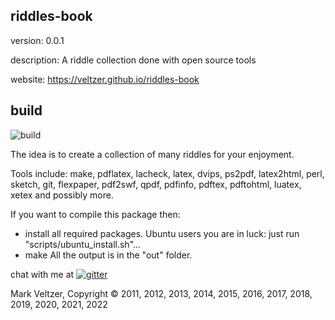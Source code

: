## riddles-book

version: 0.0.1

description: A riddle collection done with open source tools

website: https://veltzer.github.io/riddles-book

## build

![build](https://github.com/veltzer/riddles-book/workflows/build/badge.svg)

The idea is to create a collection of many riddles for your enjoyment.

Tools include: make, pdflatex, lacheck, latex, dvips, ps2pdf, latex2html, perl, sketch, git,
        flexpaper, pdf2swf, qpdf, pdfinfo, pdftex, pdftohtml, luatex, xetex and possibly more.

If you want to compile this package then:
* install all required packages.
        Ubuntu users you are in luck: just run "scripts/ubuntu_install.sh"...
* make
All the output is in the "out" folder.

chat with me at [![gitter](https://badges.gitter.im/Join%20Chat.svg)](https://gitter.im/veltzer/mark.veltzer)

Mark Veltzer, Copyright © 2011, 2012, 2013, 2014, 2015, 2016, 2017, 2018, 2019, 2020, 2021, 2022
